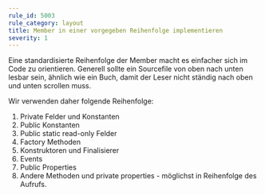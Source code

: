 ```yaml
---
rule_id: 5003
rule_category: layout
title: Member in einer vorgegeben Reihenfolge implementieren
severity: 1
---
```

Eine standardisierte Reihenfolge der Member macht es einfacher sich im Code zu orientieren. Generell sollte ein Sourcefile von oben nach unten lesbar sein, ähnlich wie ein Buch, damit der Leser nicht ständig nach oben und unten scrollen muss.

Wir verwenden daher folgende Reihenfolge:
1. Private Felder und Konstanten
2. Public Konstanten
3. Public static read-only Felder
4. Factory Methoden
5. Konstruktoren und Finalisierer
6. Events
7. Public Properties
8. Andere Methoden und private properties - möglichst in Reihenfolge des Aufrufs.
